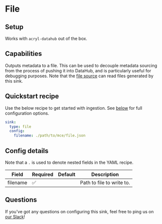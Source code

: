 # File

## Setup

Works with `acryl-datahub` out of the box.

## Capabilities

Outputs metadata to a file. This can be used to decouple metadata sourcing from the
process of pushing it into DataHub, and is particularly useful for debugging purposes.
Note that the [file source](../source_docs/file.md) can read files generated by this sink.

## Quickstart recipe

Use the below recipe to get started with ingestion. See [below](#config-details) for full configuration options.

```yml
sink:
  type: file
  config:
    filename: ./path/to/mce/file.json
```

## Config details

Note that a `.` is used to denote nested fields in the YAML recipe.

| Field    | Required | Default | Description               |
| -------- | -------- | ------- | ------------------------- |
| filename | ✅       |         | Path to file to write to. |

## Questions

If you've got any questions on configuring this sink, feel free to ping us on [our Slack](https://slack.datahubproject.io/)!
